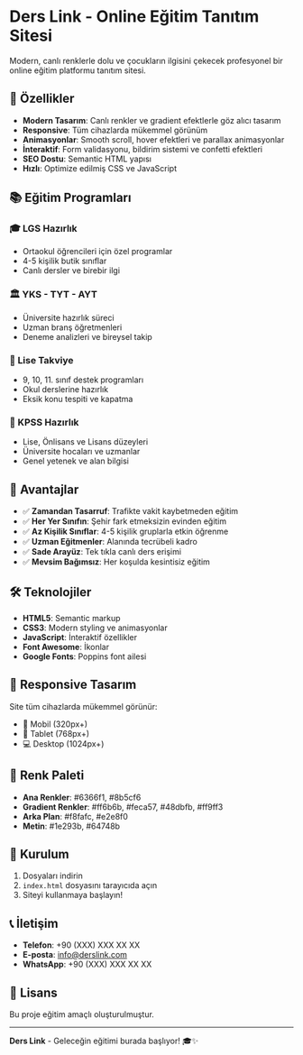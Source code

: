 # Ders Link - Online Eğitim Tanıtım Sitesi

Modern, canlı renklerle dolu ve çocukların ilgisini çekecek profesyonel bir online eğitim platformu tanıtım sitesi.

## 🎨 Özellikler

- **Modern Tasarım**: Canlı renkler ve gradient efektlerle göz alıcı tasarım
- **Responsive**: Tüm cihazlarda mükemmel görünüm
- **Animasyonlar**: Smooth scroll, hover efektleri ve parallax animasyonlar
- **İnteraktif**: Form validasyonu, bildirim sistemi ve confetti efektleri
- **SEO Dostu**: Semantic HTML yapısı
- **Hızlı**: Optimize edilmiş CSS ve JavaScript

## 📚 Eğitim Programları

### 🎓 LGS Hazırlık
- Ortaokul öğrencileri için özel programlar
- 4-5 kişilik butik sınıflar
- Canlı dersler ve birebir ilgi

### 🏛 YKS - TYT - AYT
- Üniversite hazırlık süreci
- Uzman branş öğretmenleri
- Deneme analizleri ve bireysel takip

### 🎯 Lise Takviye
- 9, 10, 11. sınıf destek programları
- Okul derslerine hazırlık
- Eksik konu tespiti ve kapatma

### 🏢 KPSS Hazırlık
- Lise, Önlisans ve Lisans düzeyleri
- Üniversite hocaları ve uzmanlar
- Genel yetenek ve alan bilgisi

## 🚀 Avantajlar

- ✅ **Zamandan Tasarruf**: Trafikte vakit kaybetmeden eğitim
- ✅ **Her Yer Sınıfın**: Şehir fark etmeksizin evinden eğitim
- ✅ **Az Kişilik Sınıflar**: 4-5 kişilik gruplarla etkin öğrenme
- ✅ **Uzman Eğitmenler**: Alanında tecrübeli kadro
- ✅ **Sade Arayüz**: Tek tıkla canlı ders erişimi
- ✅ **Mevsim Bağımsız**: Her koşulda kesintisiz eğitim

## 🛠 Teknolojiler

- **HTML5**: Semantic markup
- **CSS3**: Modern styling ve animasyonlar
- **JavaScript**: İnteraktif özellikler
- **Font Awesome**: İkonlar
- **Google Fonts**: Poppins font ailesi

## 📱 Responsive Tasarım

Site tüm cihazlarda mükemmel görünür:
- 📱 Mobil (320px+)
- 📱 Tablet (768px+)
- 💻 Desktop (1024px+)

## 🎨 Renk Paleti

- **Ana Renkler**: #6366f1, #8b5cf6
- **Gradient Renkler**: #ff6b6b, #feca57, #48dbfb, #ff9ff3
- **Arka Plan**: #f8fafc, #e2e8f0
- **Metin**: #1e293b, #64748b

## 🚀 Kurulum

1. Dosyaları indirin
2. `index.html` dosyasını tarayıcıda açın
3. Siteyi kullanmaya başlayın!

## 📞 İletişim

- **Telefon**: +90 (XXX) XXX XX XX
- **E-posta**: info@derslink.com
- **WhatsApp**: +90 (XXX) XXX XX XX

## 📄 Lisans

Bu proje eğitim amaçlı oluşturulmuştur.

---

**Ders Link** - Geleceğin eğitimi burada başlıyor! 🎓✨ 